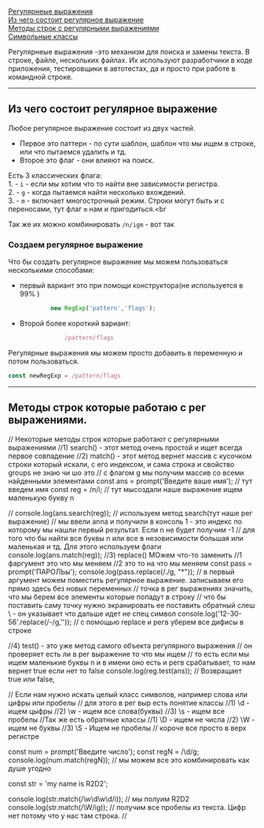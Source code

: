 [Регулярнеые выражения]()<br>
[Из чего состоит регулярное выражение]()<br>
[Методы строк с регулярными выражениями]()<br>
[Символьные классы]()<br>

Регулярнеые выражения -это механизм для поиска и замены текста. В строке, файле, нескольких файлах.
Их используют разработчики в коде приложения,
тестировщики в автотестах, да и просто при работе в командной строке.
________
## Из чего состоит регулярное выражение
Любое регулярное выражение состоит из двух частей.

- Первое это паттерн - по сути шаблон, шаблон что мы ищем в строке, или что пытаемся удалить и тд.
- Второе это флаг - они влияют на поиск.

 Есть 3 классических флага:<br>
    1. - `i` - если мы хотим что то найти вне зависимости регистра.<br>
    2. - `g` - когда пытаемся найти несколько вхождений.<br>
    3. - `m` - включает многострочный режим. Строки могут быть и с переносами, тут флаг `m` нам и пригодиться.<br

 Так же их можно комбинировать `/n/igm` - вот так
### Создаем регулярное выражение
Что бы создать регулярное выражение мы можем  пользоваться несколькими способами:
- первый вариант это при помощи конструктора(не используется в 99% )
```javaScript
            new RegExp('pattern','flags');
```
- Второй более короткий вариант:
```javaScript
                /pattern/flags 
```
Регулярные выражения мы можем просто добавить в переменную и потом пользоваться.
```javaScript
const newRegExp = /pattern/flags
```
_____
## Методы строк которые работаю с рег выражениями.
// Некоторые методы строк которые работают с регулярными выражениями
//1) search() - этот метод очень простой и ищет всегда первое совпадение
//2) match() - этот метод вернет массив с кусочком строки который искали, с его индексом, и сама строка и свойство groups не знаю чи шо это
// c флагом g мы получим массив со всеми найденными элементами
const ans = prompt('Введите ваше имя'); // тут введем имя
const reg = /n/i; // тут мысоздали наше выражение ищем маленькую букву n


// console.log(ans.search(reg)); // используем метод search(тут наше рег выражение)
// мы ввели anna и получили в консоль 1 - это индекс по которому мы нашли первый результат. Если n не будет получим -1
// для того что бы найти все буквы n или все в незовисимости большая или маленькая и тд. Для этого используем флаги
console.log(ans.match(reg));
//3) replace() МОжем что-то заменить
    //1 фаргумент это что мы меняем
    //2 это то на что мы меняем
const pass = prompt('ПАРОЛЬы');
console.log(pass.replace(/\./g, "*")); // в первый аргумент можем поместить регулярное выражение. записываем его прямо здесь без новых переменных
// точка в рег выражениях значить, что мы берем все элементы которые попадут в строку
// что бы поставить саму точку нужно экранировать ее поставить обратный слеш \ - он указывает что дальше идет не спец символ
console.log('12-30-56'.replace(/-/g,'')); // с помощью replace и регв уберем все дифисы в строке


//4) test() - это уже метод самого объекта регулярного выражения
// он проверяет есть ли в рег выражение то что мы ищем
// то есть если мы ищем маленькие буквы n и в имени оно есть и регв срабатывает, то нам вернет true если нет то false
console.log(reg.test(ans)); // Возвращает true или false,


// Если нам нужно искать целый класс символов, например слова или цифры или пробелы 
// для этого в рег выр есть понятие классы
//1) \d - ищем цыфры
//2) \w - ищем все слова(буквы)
//3) \s - ищем все пробелы
//Так же есть обратные классы
//1) \D - ищем не числа
//2) \W - ищем не буквы
//3) \S - Ищем не пробелы
// короче все просто в верх регистре

const num = prompt('Введите число');
const regN = /\d/g;
console.log(num.match(regN));
// мы можем все это комбинировать как душе угодно

const str = 'my name is R2D2';

console.log(str.match(/\w\d\w\d/i)); // мы полуим R2D2
console.log(str.match(/\W/ig)); // получим все пробелы из текста. Цифр нет потому что  у нас там строка.
//